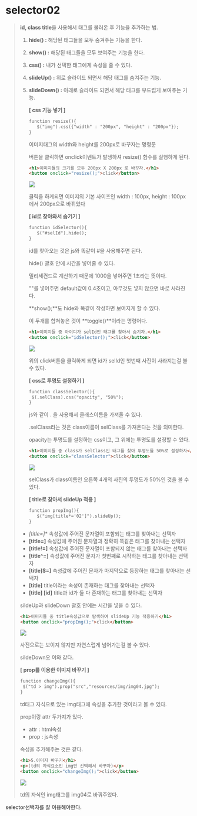 # selector02

> **id, class title**을 사용해서 태그를 불러온 후 기능을 추가하는 법.
>
> 1. **hide() :** 해당된 태그들을 모두 숨겨주는 기능을 한다.
>
> 2. **show() :** 해당된 태그들을 모두 보여주는 기능을 한다.
>
> 3. **css() :** 내가 선택한 태그에게 속성을 줄 수 있다.
>
> 4. **slideUp() :** 위로 슬라이드 되면서 해당 태그를 숨겨주는 기능.
>
> 5. **slideDown() :** 아래로 슬라이드 되면서 해당 태크를 부드럽게 보여주는 기능.
>
>     
>
>     
>
>    **[ css 기능 넣기 ]**
>
>    ```html
>    function resize(){
>    	$("img").css({"width" : "200px", "height" : "200px"});
>    }
>    ```
>
>    이미지태그의 width와 height를 200px로 바꾸자는 명령문
>
>    버튼을 클릭하면 onclick이벤트가 발생하셔 resize() 함수를 실행하게 된다.
>
>    ```html
>    <h1>이미지들의 크기를 모두 200px X 200px 로 바꾸자.</h1>
>    <button onclick="resize();">click</button>
>    ```
>
>     ![](https://postfiles.pstatic.net/MjAyMDA2MThfOTcg/MDAxNTkyNDM1OTMyOTIx.b6c5YHWi-QXQJarwZoltOVHMwW5x75_dWu6i0YaYM4Qg.5S8n55X_P7uFWNCvqr480nFNHvi7tKEcvKggDMcEbL8g.PNG.rgusqls/image.png?type=w773)
>
>     클릭을 하게되면 이미지의 기본 사이즈인 width : 100px, height : 100px 에서 200px으로 바뀌었다
>
>     
>
>    **[ id로 찾아와서 숨기기 ]**
>
>    ```html
>    function idSelector(){
>    	$("#selId").hide();
>    }
>    ```
>
>    id를 찾아오는 것은 js와 똑같이 #을 사용해주면 된다. 
>
>    hide() 괄호 안에 시간을 넣어줄 수 있다.
>
>    밀리세컨드로 계산하기 때문에 1000을 넣어주면 1초라는 뜻이다.
>
>    ""를 넣어주면 default값이 0.4초이고, 아무것도 넣지 않으면 바로 사라진다.
>
>    **show();**도 hide와 똑같이 작성하면 보여지게 할 수 있다.
>
>    이 두개를 합쳐놓은 것이 **toggle()**이라는 명령어다.
>
>     
>
>     ```html
>    <h1>이미지들 중 아이디가 selId인 태그를 찾아서 숨기자.</h1>
>    <button onclick="idSelector();">click</button>
>     ```
>
>    ![](C:\Users\rgusq\AppData\Roaming\Typora\typora-user-images\image-20200618083244192.png)
>
>     위의 click버튼을 클릭하게 되면 id가 selId인 첫번째 사진이 사라지는걸 볼 수 있다.
>
>     
>
>    **[ css로 투명도 설정하기 ]**
>
>      ```html
>    function classSelector(){
>    	$(.selClass).css("opacity", "50%");
>    }
>      ```
>
>    js와 같이 . 을 사용해서 클래스이름을 가져올 수 있다.
>
>    .selClass라는 것은 class이름이 selClass를 가져온다는 것을 의미한다.
>
>    opacity는 투명도를 설정하는 css이고, 그 위에는 투명도를 설정할 수 있다.
>
>    ```html
>    <h1>이미지들 중 class가 selClass인 태그를 찾아 투명도를 50%로 설정하자</h1>
>    <button onclick="classSelector">click</button>
>    ```
>
>    ![](https://postfiles.pstatic.net/MjAyMDA2MThfMTc2/MDAxNTkyNDM3MTU1ODMw.rrHpwmim50P1h-VQKZHXdWWKOrkRZttKSKA_Ii_e5-cg.FLcWTco27-lQFZR14MVDjjz1brd1UbTV1tz-asJuKbgg.PNG.rgusqls/image.png?type=w773)
>
>    selClass가 class이름인 오른쪽 4개의 사진의 투명도가 50%인 것을 볼 수 있다.
>
>     
>
>    **[ title로 찾아서 slideUp 적용 ]**
>
>    ```html
>    function propImg(){
>    	$("img[title*='02']").slideUp();
>    }
>    ```
>
> - **[title*=]** 속성값에 주어진 문자열이 포함되는 태그를 찾아내는 선택자
> - **[title=]** 속성값에 주어진 문자열과 정확히 똑같은 태그를 찾아내는 선택자
> - **[title!=]** 속성값에 주어진 문자열이 포함되지 않는 태그를 찾아내는 선택자
> - **[title^=]** 속성값에 주어진 문자가 첫번째로 시작하는 태그를 찾아내는 선택자
> - **[title]$=]** 속성값에 주어진 문자가 마지막으로 등장하는 태그를 찾아내는 선택자
> - **[title]** title이라는 속성이 존재하는 태그를 찾아내는 선택자
> - **[title] [id]** title과 id가 둘 다 존재하는 태그를 찾아내는 선택자
>
>   
>
>  sildeUp과 slideDown 괄호 안에는 시간을 넣을 수 있다.
>
> ```html
> <h1>이미지들 중 title속성값으로 탐색하여 slideUp 기능 적용하기</h1>
> <button onclick="propImg();">click</button>
> ```
>
>  
>
> ![](https://postfiles.pstatic.net/MjAyMDA2MThfMTcz/MDAxNTkyNDM3NzM0NTYw.G1RnEI956RDTpU6nvU4B08O7vily3jkvuQus1ySnkswg.ZzPifzBITPNUQ-U1ynn2w0F2xR9Wnb1espXrIUIVSNkg.PNG.rgusqls/image.png?type=w773)
>
>  사진으로는 보이지 않지만 자연스럽게 넘어가는걸 볼 수 있다.
>
> sildeDown오 이와 같다.
>
>  
>
> **[ prop를 이용한 이미지 바꾸기 ]**
>
>  ```html
> function changeImg(){
> 	$("td > img").prop("src","resources/img/img04.jpg");
> }
>  ```
>
>  td태그 자식으로 있는 img태그에 속성을 추가한 것이라고 볼 수 있다.
>
>  prop이랑 attr 두가지가 있다.
>
> - attr : html속성 
> - prop : js속성
>
> 속성을 추가해주는 것은 같다.
>
> ```html
> <h1>5.이미지 바꾸기</h1>
> <p>(td의 자식요소인 img만 선택해서 바꾸자)</p>
> <button onclick="changeImg();">click</button>
> ```
>
> ![](https://postfiles.pstatic.net/MjAyMDA2MThfMjM2/MDAxNTkyNDU5OTU0MTEz.ykJ3k0eVtkta3RSvIZmpiusQTXp3gnSi3P1e6ttgrgog.3HhHKASagC_Bmjm68mA97tR3dj5D8G1nD60Ywdgwp3Ag.PNG.rgusqls/image.png?type=w773)
>
> td의 자식인 img태그를 img04로 바꿔주었다.





selector선택자를 잘 이용해야한다.

